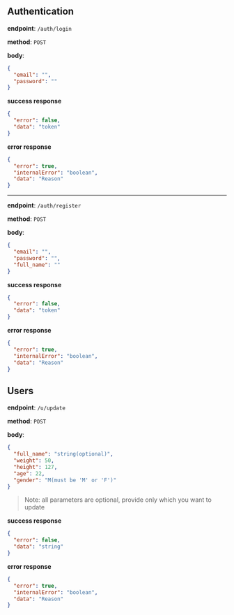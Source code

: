 ## Authentication

**endpoint**: `/auth/login`

**method**: `POST`

**body**:

```json
{
  "email": "",
  "password": ""
}
```

**success response**

```json
{
  "error": false,
  "data": "token"
}
```

**error response**

```json
{
  "error": true,
  "internalError": "boolean",
  "data": "Reason"
}
```

<hr/>

**endpoint**: `/auth/register`

**method**: `POST`

**body**:

```json
{
  "email": "",
  "password": "",
  "full_name": ""
}
```

**success response**

```json
{
  "error": false,
  "data": "token"
}
```

**error response**

```json
{
  "error": true,
  "internalError": "boolean",
  "data": "Reason"
}
```

## Users

**endpoint**: `/u/update`

**method**: `POST`

**body**:

```json
{
  "full_name": "string(optional)",
  "weight": 50,
  "height": 127,
  "age": 22,
  "gender": "M(must be 'M' or 'F')"
}
```

> Note: all parameters are optional, provide only which you want to update

**success response**

```json
{
  "error": false,
  "data": "string"
}
```

**error response**

```json
{
  "error": true,
  "internalError": "boolean",
  "data": "Reason"
}
```
